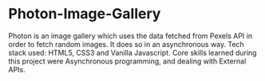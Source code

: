 # Photon-Image-Gallery
Photon is an image gallery which uses the data fetched from Pexels API in order to fetch random images. It does so in an asynchronous way.
Tech stack used: HTML5, CSS3 and Vanilla Javascript. Core skills learned during this project were Asynchronous programming, and dealing with External APIs. 

